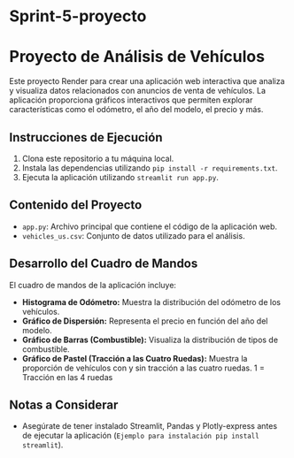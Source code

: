 # Sprint-5-proyecto

# Proyecto de Análisis de Vehículos

Este proyecto Render para crear una aplicación web interactiva que analiza y visualiza datos relacionados con anuncios de venta de vehículos. La aplicación proporciona gráficos interactivos que permiten explorar características como el odómetro, el año del modelo, el precio y más.

## Instrucciones de Ejecución

1. Clona este repositorio a tu máquina local.
2. Instala las dependencias utilizando `pip install -r requirements.txt`.
3. Ejecuta la aplicación utilizando `streamlit run app.py`.

## Contenido del Proyecto

- `app.py`: Archivo principal que contiene el código de la aplicación web.
- `vehicles_us.csv`: Conjunto de datos utilizado para el análisis.

## Desarrollo del Cuadro de Mandos

El cuadro de mandos de la aplicación incluye:

- **Histograma de Odómetro:**  Muestra la distribución del odómetro de los vehículos.
- **Gráfico de Dispersión:**  Representa el precio en función del año del modelo.
- **Gráfico de Barras (Combustible):**  Visualiza la distribución de tipos de combustible.
- **Gráfico de Pastel (Tracción a las Cuatro Ruedas):**  Muestra la proporción de vehículos con y sin tracción a las cuatro ruedas.            1 = Tracción en las 4 ruedas 


## Notas a Considerar

- Asegúrate de tener instalado Streamlit, Pandas y Plotly-express antes de ejecutar la aplicación (`Ejemplo para instalación pip install streamlit`).

